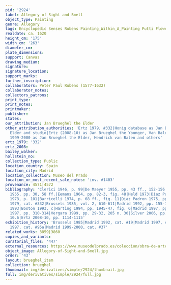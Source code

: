 ```yaml
---
pid: '2924'
label: Allegory of Sight and Smell
object_type: Painting
genre: Allegory
tags: Encyclopedic Senses Rubens Painting_Within_A_Painting Putti Flowers Globe Sculpture
realdate: ca. 1620
height_cm: '175'
width_cm: '263'
diameter_cm: 
plate_dimensions: 
support: Canvas
drawing_medium: 
signature: 
signature_location: 
support_marks: 
further_inscription: 
collaborators: Peter Paul Rubens (1577-1632)
collaborator_notes: 
collectors_patrons: 
print_type: 
print_notes: 
printmaker: 
publisher: 
states: 
our_attribution: Jan Brueghel the Elder
other_attribution_authorities: 'Ertz 1979, #332|Honig database as Jan Brueghel the
  Elder and studio|Ertz (2008-10) as Jan Brueghel the Younger, Van Balen, and Francken|Madrid
  1999-2000 as Jan Brueghel the Elder, Hendrick van Balen and others'
ertz_1979: '332'
ertz_2008: 
bailey_walker: 
hollstein_no: 
collection_type: Public
location_country: Spain
location_city: Madrid
location_collection: Museo del Prado
location_or_most_recent_sale_notes: 'inv. #1403'
provenance: 4571|4572
bibliography: 'Clerici 1946, p. 99|De Maeyer 1955, pp. 43 ff., 152-156|Speth-Holterhoff
  1955, pp. 30, 58 ff.|Eemans 1964, pp. 82-3, fig. 48|Held 1973|Díaz Padrón  & Recchiuto
  1973, p. 101|Barricelli 1974, p. 68 ff., fig. 11|Diaz Padron 1975, pp. 61-63|Ertz
  1979, cat. #332|Brussels 1985, vol. 2, 610-611|Madrid 1992, pp. 155-175|Schwartz
  1993|Boston 1993, c|Harting 1994, pp. 1945-47, fig. 6|Madrid 1997, pp. 144-146|Essen/Vienna
  1997, pp. 310-314|Vergara 1999, pp. 29-32, 205 n. 30|Silver 2006, pp. 215-16, fig.
  10.6|Ertz 2008-10, pp. 1114-1115'
exhibition_history: 'Brussels 1985|Madrid 1992, cat. #19|Madrid 1997, cat. #IV.6|Essen/Vienna
  1997, cat. #95a|Madrid 1999-2000, cat. #37'
related_works: 3859|3860
copies_and_variants: 
curatorial_files: '447'
external_resources: https://www.museodelprado.es/coleccion/obra-de-arte/la-vista-y-el-olfato/7d17d2b5-67f0-4072-ad61-c3741bb3b055
object_image: Allegory-of-Sight-and-Smell.jpg
order: '43'
layout: brueghel_item
collection: brueghel
thumbnail: img/derivatives/simple/2924/thumbnail.jpg
full: img/derivatives/simple/2924/full.jpg
---
```

